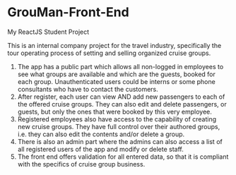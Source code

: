 # GrouMan-Front-End
My ReactJS Student Project

This is an internal company project for the travel industry, specifically the tour operating process of setting and selling organized cruise groups.

1. The app has a public part which allows all non-logged in employees to see what groups are available and which are the guests, booked for each group.
   Unauthenticated users could be interns or some phone consultants who have to contact the customers.
2. After register, each user can view AND add new passengers to each of the offered cruise groups. They can also edit and delete passengers, or guests, but only the ones that were booked by this very employee.
3. Registered employees also have access to the capability of creating new cruise groups. They have full control over their authored groups, i.e. they can also edit the contents and/or delete a group.
4. There is also an admin part where the admins can also access a list of all registered users of the app and modify or delete staff.
5. The front end offers validation for all entered data, so that it is compliant with the specifics of cruise group business.

 

